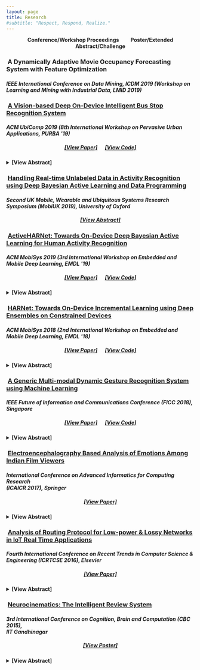 ```yaml
---
layout: page
title: Research
#subtitle: "Respect, Respond, Realize."
---
```


<p class="about-users">
<center><span class="fa fa-users about-icon"></span> <strong> Conference/Workshop Proceedings </strong>&nbsp;&nbsp;&nbsp;&nbsp;&nbsp;&nbsp;
<span class="fa fa-file about-icon"></span> <strong> Poster/Extended Abstract/Challenge </strong></center>

<h3><span class="fa fa-users about-icon"></span> &nbsp;A Dynamically Adaptive Movie Occupancy Forecasting System with Feature Optimization</h3>
<h4><i>IEEE International Conference on Data Mining, ICDM 2019 (Workshop on Learning and Mining with Industrial Data, LMID 2019)</i></h4>

<h3><span class="fa fa-users about-icon"></span> &nbsp;<a href="https://cpemis.eng.cmu.ac.th/~santi/purba2019/" target="_blank">A Vision-based Deep On-Device Intelligent Bus Stop Recognition System</a></h3>
<h4><i>ACM UbiComp 2019 (8th International Workshop on Pervasive Urban Applications, PURBA '19)</i></h4>
<h5><center><a href="https://cpemis.eng.cmu.ac.th/~santi/purba2019/papers/p23.pdf" target="_blank">[View Paper]</a>&nbsp;&nbsp;&nbsp;&nbsp;&nbsp;&nbsp;<a href="https://github.com/gauthamkrishna-g/Intelligent-Bus-Stop-Recognition-System" target="_blank">[View Code]</a></center></h5>
<details><summary><b>[View Abstract]</b></summary>
<p>
✔ Intelligent public transportation systems are the cornerstone to any smart city, given the advancements made in the field of self-driving autonomous vehicles – particularly for autonomous buses, where it becomes really difficult to systematize a way to identify the arrival of a bus stop on-the-fly for the bus to appropriately halt and notify its passengers.<br>
✔ This paper proposes an automatic and intelligent bus stop recognition system built on computer vision techniques, deployed on a low-cost single-board computing platform with minimal human supervision. The on-device recognition engine aims to extract the features of a bus stop and its surrounding environment, which eliminates the need for a conventional Global Positioning System (GPS) look-up, thereby alleviating network latency and accuracy issues.<br>
✔ The dataset proposed in this paper consists of images of 11 different bus stops taken at different locations in Chennai, India during day and night. The core engine consists of a convolutional neural network (CNN) of size ∼260 kB that is computationally lightweight for training and inference. In order to automatically scale and adapt to the dynamic landscape of bus stops over time, incremental learning (model updation) techniques were explored on-device from real-time incoming data points.<br>
✔ Real-time incoming streams of images are unlabeled, hence suitable ground truthing strategies (like Active Learning), should help establish labels on-the-fly. Light-weight Bayesian Active Learning strategies using Bayesian Neural Networks using dropout (capable of representing model uncertainties) enable selection of the most informative images to query from an oracle.<br>
✔ Intelligent rendering of the inference module by iteratively looking for better images on either sides of the bus stop environment propels the system towards human-like behavior. The proposed work can be integrated seamlessly into the widespread existing vision-based self-driving autonomous vehicles.<br>
</p>
</details>

<h3><span class="fa fa-file about-icon"></span> &nbsp;<a href="https://mobiuk.org/programme2019.html" target="_blank">Handling Real-time Unlabeled Data in Activity Recognition using Deep Bayesian Active Learning and Data Programming</a></h3>
<h4><i>Second UK Mobile, Wearable and Ubiquitous Systems Research Symposium (MobiUK 2019), University of Oxford</i></h4>
<h5><center><a href="https://mobiuk.org/2019/abstract/S5-P4_Gudur_HandlingRealTimeUnlabeledData.pdf" target="_blank">[View Abstract]</a></center></h5>

<h3><span class="fa fa-users about-icon"></span> &nbsp;<a href="https://dl.acm.org/citation.cfm?id=3329790" target="_blank">ActiveHARNet: Towards On-Device Deep Bayesian Active Learning for Human Activity Recognition</a></h3>
<h4><i>ACM MobiSys 2019 (3rd International Workshop on Embedded and Mobile Deep Learning, EMDL '19)</i></h4>
<h5><center><a href="https://arxiv.org/pdf/1906.00108.pdf" target="_blank">[View Paper]</a>&nbsp;&nbsp;&nbsp;&nbsp;&nbsp;&nbsp;<a href="https://github.com/gauthamkrishna-g/ActiveHARNet" target="_blank">[View Code]</a></center></h5>
<details><summary><b>[View Abstract]</b></summary>
<p>
✔ Various health-care applications such as assisted living, fall detection etc., require modeling of user behavior through Human Activity Recognition (HAR). HAR using mobile- and wearable-based deep learning algorithms have been on the rise owing to the advancements in pervasive computing.<br>
✔ However, there are two other challenges that need to be addressed: first, the deep learning model should support on-device incremental training (model updation) from real-time incoming data points to learn user behavior over time, while also being resource-friendly; second, a suitable ground truthing technique (like Active Learning) should help establish labels on-the-fly while also selecting only the most informative data points to query from an oracle.<br>
✔ Hence, in this paper, we propose ActiveHARNet, a resource-efficient deep ensembled model which supports on-device Incremental Learning and inference, with capabilities to represent model uncertainties through approximations in Bayesian Neural Networks using dropout. This is combined with suitable acquisition functions for active learning.<br>
✔ Empirical results on two publicly available wrist-worn HAR and fall detection datasets indicate that ActiveHARNet achieves considerable efficiency boost during inference across different users, with a substantially low number of acquired pool points (at least 60% reduction) during incremental learning on both datasets experimented with various acquisition functions, thus demonstrating deployment and Incremental Learning feasibility.<br><br>
</p>
</details>

<h3><span class="fa fa-users about-icon"></span> &nbsp;<a href="https://dl.acm.org/citation.cfm?id=3212728" target="_blank">HARNet: Towards On-Device Incremental Learning using Deep Ensembles on Constrained Devices</a></h3>
<h4><i>ACM MobiSys 2018 (2nd International Workshop on Embedded and Mobile Deep Learning, EMDL '18)</i></h4>
<h5><center><a href="/EMDLAR_2018.pdf" target="_blank">[View Paper]</a>&nbsp;&nbsp;&nbsp;&nbsp;&nbsp;&nbsp;<a href="https://github.com/gauthamkrishna-g/HARNet" target="_blank">[View Code]</a></center></h5>
<details><summary><b>[View Abstract]</b></summary>
<p>
✔ Recent advancements in the domain of pervasive computing have seen the incorporation of sensor-based Deep Learning algorithms in Human Activity Recognition (HAR). Contemporary Deep Learning models are engineered to alleviate the difficulties posed by conventional Machine Learning algorithms which require extensive domain knowledge to obtain heuristic hand-crafted features.<br>
✔ Upon training and deployment of these Deep Learning models on ubiquitous mobile/embedded devices, it must be ensured that the model adheres to their computation and memory limitations, in addition to addressing the various mobile- and user-based heterogeneities prevalent in actuality.<br>
✔ To handle this, we propose HARNet - a resource-efficient and computationally viable network to enable on-line Incremental Learning and User Adaptability as a mitigation technique for anomalous user behavior in HAR. Heterogeneity Activity Recognition Dataset was used to evaluate HARNet and other proposed variants by utilizing acceleration data acquired from diverse mobile platforms across three different modes from a practical application perspective.<br>
✔ We perform Decimation as a Down-sampling technique for generalizing sampling frequencies across mobile devices, and Discrete Wavelet Transform for preserving information across frequency and time. Systematic evaluation of HARNet on User Adaptability yields an increase in accuracy by ∼35% by leveraging the model’s capability to extract discriminative features across activities in heterogeneous environments.<br><br>
</p>
</details>

<h3><span class="fa fa-users about-icon"></span> &nbsp;<a href="https://link.springer.com/chapter/10.1007/978-3-030-03405-4_42" target="_blank">A Generic Multi-modal Dynamic Gesture Recognition System using Machine Learning</a></h3>
<h4><i>IEEE Future of Information and Communications Conference (FICC 2018), Singapore</i></h4>
<h5><center><a href="/FICCGR_2018.pdf" target="_blank">[View Paper]</a>&nbsp;&nbsp;&nbsp;&nbsp;&nbsp;&nbsp;<a href="https://github.com/gauthamkrishna-g/Dynamic-Gesture-Recognition" target="_blank">[View Code]</a></center></h5>
<details><summary><b>[View Abstract]</b></summary>
<p>
✔ Human Computer Interaction facilitates intelligent communication between humans and computers, in which gesture recognition plays a prominent role. This paper presents a machine learning system to identify dynamic gestures using two accelerometer-based datasets, characterized by a generic set of features across time & frequency domains.<br>
✔ The engine was analyzed from an end-user perspective and was modelled to operate in three modes. The modes of operation determine the subsets of data to be used for training and testing the system. From an initial set of seven classifiers, three were chosen to evaluate each dataset across all modes rendering the system towards mode-neutrality and dataset-independence.<br>
✔ The proposed system is able to classify gestures performed at varying speeds with minimum preprocessing, making it computationally efficient. This engine runs on a low-cost embedded platform like Raspberry Pi Zero (USD 5), making it economically viable.<br><br>
</p>
</details>

<h3><span class="fa fa-users about-icon"></span> &nbsp;<a href="https://link.springer.com/chapter/10.1007/978-981-10-5780-9_13" target="_blank">Electroencephalography Based Analysis of Emotions Among Indian Film Viewers</a></h3>
<h4><i>International Conference on Advanced Informatics for Computing Research <br>(ICAICR 2017), Springer</i></h4>
<h5><center><a href="/ICAICR_2017.pdf" target="_blank">[View Paper]</a></center></h5>
<details><summary><b>[View Abstract]</b></summary>
<p>
✔ Neurocinematics is an emerging field of research that measures the cognitive responses of a film viewer. In this paper, the real-time brainwave frequencies of viewers watching two different genres of Indian films - horror and comedy, were captured using a Neurosky Mindwave Mobile EEG device.<br>
✔ The data was analyzed for each time interval and the resultant frequency observed was compared with various frequency ranges of brainwaves, thus attributing to the different emotions of the viewers watching the movie at every point of time.<br>
✔ The results have matched with the intended emotions, in turn the genre of the movie, which was determined based on the released movies' IMDb reviews.<br><br>
</p>
</details>

<h3><span class="fa fa-users about-icon"></span> &nbsp;<a href="http://www.sciencedirect.com/science/article/pii/S1877050916305002" target="_blank">Analysis of Routing Protocol for Low-power & Lossy Networks in IoT Real Time Applications</a></h3>
<h4><i>Fourth International Conference on Recent Trends in Computer Science & Engineering (ICRTCSE 2016), Elsevier</i></h4>
<h5><center><a href="/ICRTCSE_2016.pdf" target="_blank">[View Paper]</a></center></h5>
<details><summary><b>[View Abstract]</b></summary>
<p>
✔ Implemented a comparison of performance metrics in RPL between two real-time scenarios, such that they well-adapted to differentiate, thereby choosing a proper mote for the respective environment.<br>
✔ Used Contiki OS as a testbed for simulation via Cooja Simulator to process metrics of the sensory motes in a virtual WSN so that a trade-off was made between Zolertia Z1 mote and WiSMote.<br>
✔ The environments of Smart Building and Agriculture were pre-considered and patterns of Latency, Received Packets per Node and Routing Metrics were observed with an average of 10 and 20 senders, for 1 or 2 sinks.<br><br>
</p>
</details>

<h3><span class="fa fa-file about-icon"></span> &nbsp;<a href="https://pdfs.semanticscholar.org/582b/3762fc4e6ba6359d96d4f7bfc2c35e75fd66.pdf" target="_blank">Neurocinematics: The Intelligent Review System</a></h3>
<h4><i>3rd International Conference on Cognition, Brain and Computation (CBC 2015), <br>IIT Gandhinagar</i></h4>
<h5><center><a href="/CBC_Poster.pdf" target="_blank">[View Poster]</a></center></h5>
<details><summary><b>[View Abstract]</b></summary>
<p>
✔ While watching a film, the viewers undergo an experience that evolves over time, which grabs their attention and triggers a sequence of processes, which is perceptual, cognitive, and emotional. Each producer invests millions of dollars in a film, with the great uncertainty of getting the invested money back (leave alone the profit).<br>
✔ This article proposes to use the advancements in the EEG to address the above problem, at the same time retaining the merits of the existing methods such as FMRI. The idea is about taking a pre-release live review for a film using specially coded brainwaves from headsets (EEG) placed onto the viewers heads.<br>
✔ We propose that EEG studies of brain and its mapping will act as a fail-proof coating for each film and help the producers to bring out what they intended. All the results obtained from this experiment are solely indented to bridge the gap between mind of a viewer and the film he is viewing.
</p>
</details>


